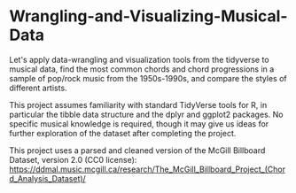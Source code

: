 # Wrangling-and-Visualizing-Musical-Data
Let's apply data-wrangling and visualization tools from the tidyverse to musical data, find the most common chords and chord progressions in a sample of pop/rock music from the 1950s-1990s, and compare the styles of different artists.

This project assumes familiarity with standard TidyVerse tools for R, in particular the tibble data structure and the dplyr and ggplot2 packages. No specific musical knowledge is required, though it may give us ideas for further exploration of the dataset after completing the project.

This project uses a parsed and cleaned version of the McGill Billboard Dataset, version 2.0 (CC0 license): https://ddmal.music.mcgill.ca/research/The_McGill_Billboard_Project_(Chord_Analysis_Dataset)/
